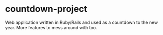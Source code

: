 # countdown-project
Web application written in Ruby/Rails and used as a countdown to the new year. More features to mess around with too.
